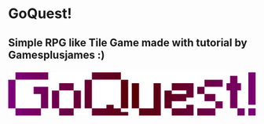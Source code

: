 # GoQuest!
## Simple RPG like Tile Game made with tutorial by Gamesplusjames :)
### ![alt text](https://github.com/Tenshey/GoQuest-/blob/master/Assets/0f21a221a151c07960698bbdc3577fbc.png)
